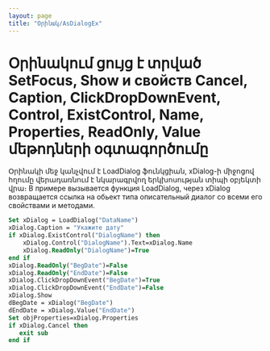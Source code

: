 ```yaml
---
layout: page
title: "Օրինակ/AsDialogEx"
---
```



# Օրինակում ցույց է տրված SetFocus, Show и свойств Cancel, Caption, ClickDropDownEvent, Control, ExistControl, Name, Properties, ReadOnly, Value մեթոդների օգտագործումը

Օրինակի մեջ կանչվում է LoadDialog ֆունկցիան, xDialog-ի միջոցով հղումը վերադառնում է նկարագրվող երկխոսության տիպի օբյեկտի վրա։
В примере вызывается функция LoadDialog, через xDialog возвращается ссылка на обьект типа описательный диалог со всеми его свойствами и методами.

``` vb
Set xDialog = LoadDialog("DataName")
xDialog.Caption = "Укажите дату"
if xDialog.ExistControl("DialogName") then
    xDialog.Control("DialogName").Text=xDialog.Name
    xDialog.ReadOnly("DialogName")=True
end if
xDialog.ReadOnly("BegDate")=False
xDialog.ReadOnly("EndDate")=False
xDialog.ClickDropDownEvent("BegDate")=True
xDialog.ClickDropDownEvent("EndDate")=False
xDialog.Show
dBegDate = xDialog("BegDate")
dEndDate = xDialog.Value("EndDate")
Set objProperties=xDialog.Properties
if xDialog.Cancel then
   exit sub
end if    
```